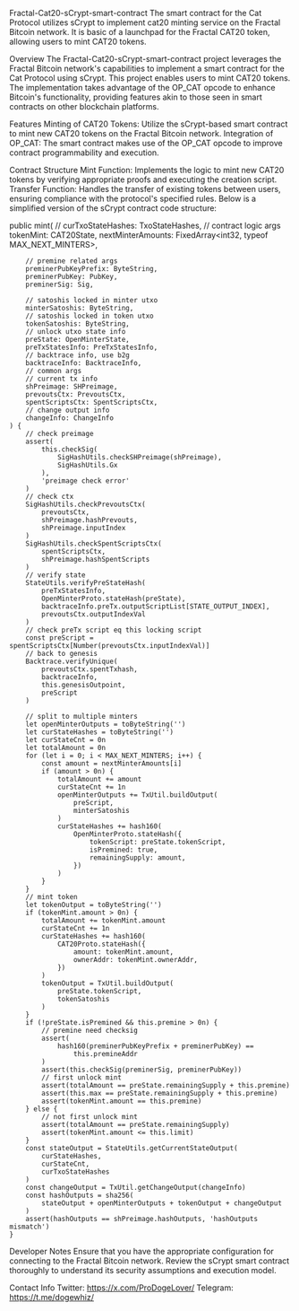 
Fractal-Cat20-sCrypt-smart-contract
The smart contract for the Cat Protocol utilizes sCrypt to implement cat20 minting service on the Fractal Bitcoin network. It is basic of a launchpad for the Fractal CAT20 token, allowing users to mint CAT20 tokens.
 
Overview
The Fractal-Cat20-sCrypt-smart-contract project leverages the Fractal Bitcoin network's capabilities to implement a smart contract for the Cat Protocol using sCrypt. This project enables users to mint CAT20 tokens. The implementation takes advantage of the OP_CAT opcode to enhance Bitcoin's functionality, providing features akin to those seen in smart contracts on other blockchain platforms.

Features
Minting of CAT20 Tokens: Utilize the sCrypt-based smart contract to mint new CAT20 tokens on the Fractal Bitcoin network.
Integration of OP_CAT: The smart contract makes use of the OP_CAT opcode to improve contract programmability and execution.

Contract Structure
Mint Function: Implements the logic to mint new CAT20 tokens by verifying appropriate proofs and executing the creation script.
Transfer Function: Handles the transfer of existing tokens between users, ensuring compliance with the protocol's specified rules.
Below is a simplified version of the sCrypt contract code structure:

public mint(
        //
        curTxoStateHashes: TxoStateHashes,
        // contract logic args
        tokenMint: CAT20State,
        nextMinterAmounts: FixedArray<int32, typeof MAX_NEXT_MINTERS>,

        // premine related args
        preminerPubKeyPrefix: ByteString,
        preminerPubKey: PubKey,
        preminerSig: Sig,

        // satoshis locked in minter utxo
        minterSatoshis: ByteString,
        // satoshis locked in token utxo
        tokenSatoshis: ByteString,
        // unlock utxo state info
        preState: OpenMinterState,
        preTxStatesInfo: PreTxStatesInfo,
        // backtrace info, use b2g
        backtraceInfo: BacktraceInfo,
        // common args
        // current tx info
        shPreimage: SHPreimage,
        prevoutsCtx: PrevoutsCtx,
        spentScriptsCtx: SpentScriptsCtx,
        // change output info
        changeInfo: ChangeInfo
    ) {
        // check preimage
        assert(
            this.checkSig(
                SigHashUtils.checkSHPreimage(shPreimage),
                SigHashUtils.Gx
            ),
            'preimage check error'
        )
        // check ctx
        SigHashUtils.checkPrevoutsCtx(
            prevoutsCtx,
            shPreimage.hashPrevouts,
            shPreimage.inputIndex
        )
        SigHashUtils.checkSpentScriptsCtx(
            spentScriptsCtx,
            shPreimage.hashSpentScripts
        )
        // verify state
        StateUtils.verifyPreStateHash(
            preTxStatesInfo,
            OpenMinterProto.stateHash(preState),
            backtraceInfo.preTx.outputScriptList[STATE_OUTPUT_INDEX],
            prevoutsCtx.outputIndexVal
        )
        // check preTx script eq this locking script
        const preScript = spentScriptsCtx[Number(prevoutsCtx.inputIndexVal)]
        // back to genesis
        Backtrace.verifyUnique(
            prevoutsCtx.spentTxhash,
            backtraceInfo,
            this.genesisOutpoint,
            preScript
        )

        // split to multiple minters
        let openMinterOutputs = toByteString('')
        let curStateHashes = toByteString('')
        let curStateCnt = 0n
        let totalAmount = 0n
        for (let i = 0; i < MAX_NEXT_MINTERS; i++) {
            const amount = nextMinterAmounts[i]
            if (amount > 0n) {
                totalAmount += amount
                curStateCnt += 1n
                openMinterOutputs += TxUtil.buildOutput(
                    preScript,
                    minterSatoshis
                )
                curStateHashes += hash160(
                    OpenMinterProto.stateHash({
                        tokenScript: preState.tokenScript,
                        isPremined: true,
                        remainingSupply: amount,
                    })
                )
            }
        }
        // mint token
        let tokenOutput = toByteString('')
        if (tokenMint.amount > 0n) {
            totalAmount += tokenMint.amount
            curStateCnt += 1n
            curStateHashes += hash160(
                CAT20Proto.stateHash({
                    amount: tokenMint.amount,
                    ownerAddr: tokenMint.ownerAddr,
                })
            )
            tokenOutput = TxUtil.buildOutput(
                preState.tokenScript,
                tokenSatoshis
            )
        }
        if (!preState.isPremined && this.premine > 0n) {
            // premine need checksig
            assert(
                hash160(preminerPubKeyPrefix + preminerPubKey) ==
                    this.premineAddr
            )
            assert(this.checkSig(preminerSig, preminerPubKey))
            // first unlock mint
            assert(totalAmount == preState.remainingSupply + this.premine)
            assert(this.max == preState.remainingSupply + this.premine)
            assert(tokenMint.amount == this.premine)
        } else {
            // not first unlock mint
            assert(totalAmount == preState.remainingSupply)
            assert(tokenMint.amount <= this.limit)
        }
        const stateOutput = StateUtils.getCurrentStateOutput(
            curStateHashes,
            curStateCnt,
            curTxoStateHashes
        )
        const changeOutput = TxUtil.getChangeOutput(changeInfo)
        const hashOutputs = sha256(
            stateOutput + openMinterOutputs + tokenOutput + changeOutput
        )
        assert(hashOutputs == shPreimage.hashOutputs, 'hashOutputs mismatch')
    }

Developer Notes
Ensure that you have the appropriate configuration for connecting to the Fractal Bitcoin network.
Review the sCrypt smart contract thoroughly to understand its security assumptions and execution model.

Contact Info
Twitter: https://x.com/ProDogeLover/
Telegram: https://t.me/dogewhiz/
